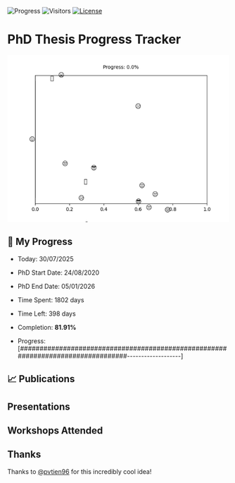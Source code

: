 ![Progress](https://img.shields.io/badge/Progress-81.91%25-57b65f?style=flat-square)
![Visitors](https://api.visitorbadge.io/api/combined?path=https%3A%2F%2Fgithub.com%2Fpvtien96%2FPhD_Thesis_Tracker&label=Views&labelColor=%2337d67a&countColor=%23ff8a65&style=flat-square)
[![License](https://img.shields.io/badge/License-Apache_2.0-blue.svg)](https://opensource.org/licenses/Apache-2.0)

# PhD Thesis Progress Tracker

<td style="width: 10%; padding: 10px; border: none;">
      <img src="progress.gif" alt="Progress" style="height: 10%">
</td>

## :calendar: My Progress

- Today: 30/07/2025
- PhD Start Date: 24/08/2020
- PhD End Date: 05/01/2026

- Time Spent: 1802 days
- Time Left: 398 days
- Completion: <b>81.91%</b>
- Progress: [#################################################################################-------------------]

## 📈 Publications

## Presentations

## Workshops Attended

## Thanks

Thanks to [@pvtien96](https://github.com/pvtien96) for this incredibly cool idea!
